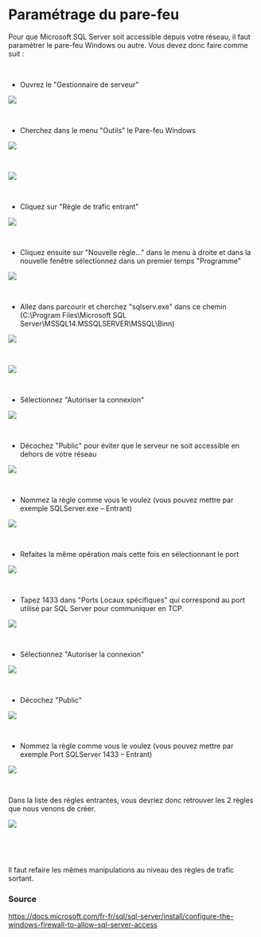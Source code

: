# Paramétrage du pare-feu

Pour que Microsoft SQL Server 
 soit accessible depuis votre réseau, il faut paramétrer le pare-feu Windows 
 ou autre. Vous devez donc faire comme suit :


 


* Ouvrez le "Gestionnaire 
 de serveur"


![](../../assets/images/07/1/GestionnaireServeur.png)


 


* Cherchez dans le menu "Outils" 
 le Pare-feu Windows


![](../../assets/images/07/1/MenuOutils.png)


 


![](../../assets/images/07/1/AccueilPareFeu.png)


 


* Cliquez sur "Règle 
 de trafic entrant"


![](../../assets/images/07/1/ReglesTraficEntrant.png)


 


* Cliquez ensuite sur "Nouvelle 
 règle…" dans le menu à droite et dans la nouvelle fenêtre sélectionnez dans un premier temps 
 "Programme"


![](../../assets/images/07/1/NouvelleRegleProgramme.png)


 


* Allez dans parcourir et 
 cherchez "sqlserv.exe" 
 dans ce chemin (C:\Program Files\Microsoft SQL Server\MSSQL14.MSSQLSERVER\MSSQL\Binn)


![](../../assets/images/07/1/NouvelleRegleProgrammeSelection.png)


 


![](../../assets/images/07/1/FenetreSelectionProgramme.png)


 


* Sélectionnez "Autoriser 
 la connexion"


![](../../assets/images/07/1/NouvelleRegleProgrammeAutorisation.png)


 


* Décochez "Public" 
 pour éviter que le serveur ne soit accessible en dehors de votre réseau


![](../../assets/images/07/1/NouvelleRegleProgrammeApplication.png)


 


* Nommez la règle comme vous 
 le voulez (vous pouvez mettre par exemple SQLServer.exe – Entrant)


![](../../assets/images/07/1/NouvelleRegleProgrammeNom.png)


 


* Refaites la même opération 
 mais cette fois en sélectionnant le port


![](../../assets/images/07/1/NouvelleReglePort.png)


 


* Tapez 1433 dans "Ports 
 Locaux spécifiques" qui correspond au port utilisé par SQL Server 
 pour communiquer en TCP.


![](../../assets/images/07/1/NouvelleReglePortSpecification.png)


 


* Sélectionnez "Autoriser 
 la connexion"


![](../../assets/images/07/1/NouvelleReglePortAutorisation.png)


 


* Décochez "Public"


![](../../assets/images/07/1/NouvelleReglePortApplication.png)


 


* Nommez la règle comme vous 
 le voulez (vous pouvez mettre par exemple Port SQLServer 1433 – Entrant)


![](../../assets/images/07/1/NouvelleReglePortNom.png)


 


Dans la liste des règles entrantes, vous devriez donc retrouver les 
 2 règles que nous venons de créer.


![](../../assets/images/07/1/ListeReglesEntrantes.png)


 


 


Il faut refaire les mêmes manipulations au niveau des règles de trafic 
 sortant.


### Source


<https://docs.microsoft.com/fr-fr/sql/sql-server/install/configure-the-windows-firewall-to-allow-sql-server-access> 


